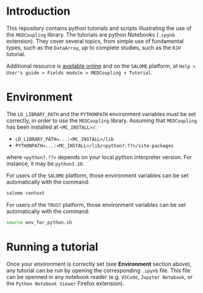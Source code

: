 # Introduction

This repository contains python tutorials and scripts illustrating the use of the `MEDCoupling` library.
The tutorials are python Notebooks (`.ipynb` extension).  They cover several topics, from simple use of fundamental types, such as the `DataArray`, up to complete studies, such as the `RJH` tutorial.

Additional resource is [available online](https://docs.salome-platform.org/latest/dev/MEDCoupling/tutorial/index.html) and on the `SALOME` platform, at `Help > User's guide > Fields module > MEDCoupling > Tutorial`.

# Environment

The `LD_LIBRARY_PATH` and the `PYTHONPATH` environment variables must be set correctly, in order to use the `MEDCoupling` library.
Assuming that `MEDCoupling` has been installed at `<MC_INSTALL>/`:
- `LD_LIBRARY_PATH=...:<MC_INSTALL>/lib`
- `PYTHONPATH=...:<MC_INSTALL>/lib/<python?.??>/site-packages`

where `<python?.??>` depends on your local python interpreter version. For instance, it may be `python3.10`.

For users of the `SALOME` platform, those environment variables can be set automatically with the command:

```sh
salome context
```

For users of the `TRUST` platform, those environment variables can be set automatically with the command:

```sh
source env_for_python.sh
```

# Running a tutorial

Once your environment is correctly set (see **Environment** section above), any tutorial can be run by opening the corresponding `.ipynb` file.
This file can be openned in any notebook reader (e.g. `VSCode`, `Jupyter Notebook`, or the `Python Notebook Viewer` Firefox extension).
